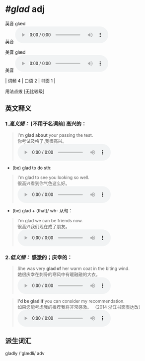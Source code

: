 # ***\#glad*** adj
英音 ɡlæd  
英音
<audio src="./media/glad-B.aac" controls="controls"></audio>

美音 ɡlæd  
美音
<audio src="./media/glad.aac" controls="controls"></audio>



| 词频 4 | 口语 2 | 书面 1 |  

用法点拨  [无比较级]

英文释义
---
### 1.*高义频：* **[不用于名词前] 高兴的：**  

 > I'm **glad about** your passing the test.  
 > 你考试及格了,我很高兴。    
<audio src="./media/I’m glad about317补录_AAC.aac" controls="controls"></audio>

- (be) glad to do sth:

 > I'm glad to see you looking so well.  
 > 很高兴看到你气色这么好。    
<audio src="./media/glad-1.aac" controls="controls"></audio>

- (be) glad + (that)/ wh- 从句：

 > I'm glad we can be friends now.  
 > 很高兴我们现在成了朋友。    
<audio src="./media/glad-2.aac" controls="controls"></audio>

### 2.*低义频：* **感激的；庆幸的：**  

 > She was very **glad of** her warm coat in the biting wind.  
 > 她很庆幸在刺骨的寒风中有暖融融的大衣。    
<audio src="./media/She was very glad of 317补录_AAC.aac" controls="controls"></audio>

 > **I'd be glad if** you can consider my recommendation.  
 > 如果您能考虑我的推荐我将非常感激。  （2014 浙江书面表达改）  
<audio src="./media/I’d be glad if you 317补录_AAC.aac" controls="controls"></audio>


派生词汇
---
gladly /'ɡlædli/ adv   

